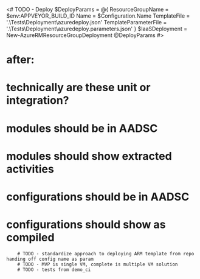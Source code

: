 

<#
        TODO - Deploy
          $DeployParams = @{
            ResourceGroupName     = $env:APPVEYOR_BUILD_ID
            Name                  = $Configuration.Name
            TemplateFile          = '.\Tests\Deployment\azuredeploy.json'
            TemplateParameterFile = '.\Tests\Deployment\azuredeploy.parameters.json'
          }
        $IaaSDeployment = New-AzureRMResourceGroupDeployment @DeployParams
        #>
        
        

# after:
# technically are these unit or integration?

# modules should be in AADSC

# modules should show extracted activities

# configurations should be in AADSC

# configurations should show as compiled


        # TODO - standardize approach to deploying ARM template from repo handing off config name as param        
        # TODO - MVP is single VM, complete is multiple VM solution
        # TODO - tests from demo_ci
        
